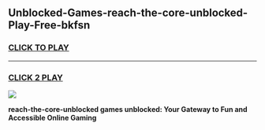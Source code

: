 
## Unblocked-Games-reach-the-core-unblocked-Play-Free-bkfsn
<h3>
<a href="https://premium76.site?title=reach-the-core-unblocked&ref=21A">CLICK TO PLAY</a></h3>
<hr>

<h3>
<a href="https://premium76.site?title=reach-the-core-unblocked&ref=21A">CLICK 2 PLAY</a>
  
</h3>

<a href="https://premium76.site?title=reach-the-core-unblocked&ref=21A"><img src="https://clearcache.store/games.png"></a>


**reach-the-core-unblocked games unblocked: Your Gateway to Fun and Accessible Online Gaming**
